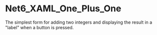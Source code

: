 # Net6_XAML_One_Plus_One
The simplest form for adding two integers and displaying the result in a "label" when a button is pressed.
